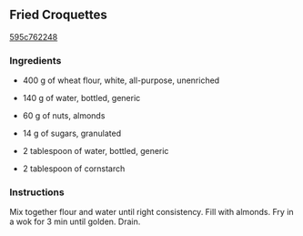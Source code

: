 ## Fried Croquettes

[595c762248](http://www.food.com/recipe/fried-croquettes-106937)

### Ingredients

 - 400 g of wheat flour, white, all-purpose, unenriched

 - 140 g of water, bottled, generic

 - 60 g of nuts, almonds

 - 14 g of sugars, granulated

 - 2 tablespoon of water, bottled, generic

 - 2 tablespoon of cornstarch

### Instructions

Mix together flour and water until right consistency. Fill with almonds. Fry in a wok for 3 min until golden. Drain.